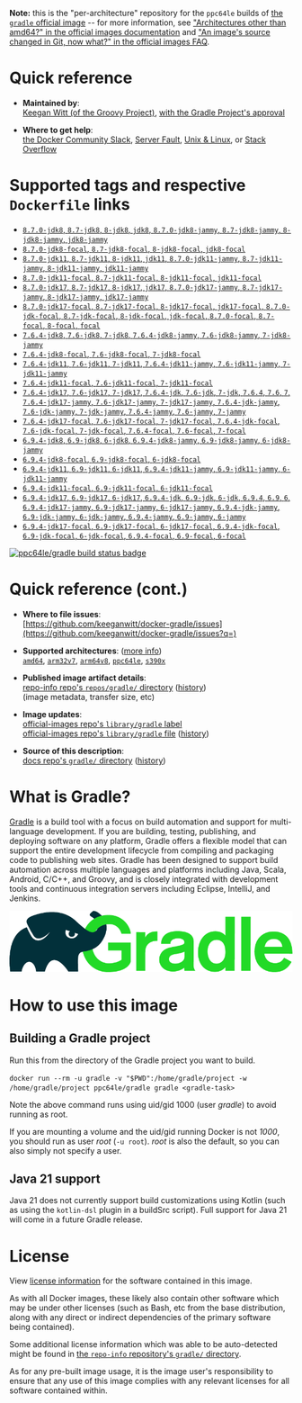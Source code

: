 <!--

********************************************************************************

WARNING:

    DO NOT EDIT "gradle/README.md"

    IT IS AUTO-GENERATED

    (from the other files in "gradle/" combined with a set of templates)

********************************************************************************

-->

**Note:** this is the "per-architecture" repository for the `ppc64le` builds of [the `gradle` official image](https://hub.docker.com/_/gradle) -- for more information, see ["Architectures other than amd64?" in the official images documentation](https://github.com/docker-library/official-images#architectures-other-than-amd64) and ["An image's source changed in Git, now what?" in the official images FAQ](https://github.com/docker-library/faq#an-images-source-changed-in-git-now-what).

# Quick reference

-	**Maintained by**:  
	[Keegan Witt (of the Groovy Project)](https://github.com/keeganwitt/docker-gradle), [with the Gradle Project's approval](https://discuss.gradle.org/t/official-docker-images/21159/8)

-	**Where to get help**:  
	[the Docker Community Slack](https://dockr.ly/comm-slack), [Server Fault](https://serverfault.com/help/on-topic), [Unix & Linux](https://unix.stackexchange.com/help/on-topic), or [Stack Overflow](https://stackoverflow.com/help/on-topic)

# Supported tags and respective `Dockerfile` links

-	[`8.7.0-jdk8`, `8.7-jdk8`, `8-jdk8`, `jdk8`, `8.7.0-jdk8-jammy`, `8.7-jdk8-jammy`, `8-jdk8-jammy`, `jdk8-jammy`](https://github.com/keeganwitt/docker-gradle/blob/9a1868d61f289a711881d5af0299308968b0fc65/jdk8/Dockerfile)
-	[`8.7.0-jdk8-focal`, `8.7-jdk8-focal`, `8-jdk8-focal`, `jdk8-focal`](https://github.com/keeganwitt/docker-gradle/blob/9a1868d61f289a711881d5af0299308968b0fc65/jdk8-focal/Dockerfile)
-	[`8.7.0-jdk11`, `8.7-jdk11`, `8-jdk11`, `jdk11`, `8.7.0-jdk11-jammy`, `8.7-jdk11-jammy`, `8-jdk11-jammy`, `jdk11-jammy`](https://github.com/keeganwitt/docker-gradle/blob/9a1868d61f289a711881d5af0299308968b0fc65/jdk11/Dockerfile)
-	[`8.7.0-jdk11-focal`, `8.7-jdk11-focal`, `8-jdk11-focal`, `jdk11-focal`](https://github.com/keeganwitt/docker-gradle/blob/9a1868d61f289a711881d5af0299308968b0fc65/jdk11-focal/Dockerfile)
-	[`8.7.0-jdk17`, `8.7-jdk17`, `8-jdk17`, `jdk17`, `8.7.0-jdk17-jammy`, `8.7-jdk17-jammy`, `8-jdk17-jammy`, `jdk17-jammy`](https://github.com/keeganwitt/docker-gradle/blob/9a1868d61f289a711881d5af0299308968b0fc65/jdk17/Dockerfile)
-	[`8.7.0-jdk17-focal`, `8.7-jdk17-focal`, `8-jdk17-focal`, `jdk17-focal`, `8.7.0-jdk-focal`, `8.7-jdk-focal`, `8-jdk-focal`, `jdk-focal`, `8.7.0-focal`, `8.7-focal`, `8-focal`, `focal`](https://github.com/keeganwitt/docker-gradle/blob/9a1868d61f289a711881d5af0299308968b0fc65/jdk17-focal/Dockerfile)
-	[`7.6.4-jdk8`, `7.6-jdk8`, `7-jdk8`, `7.6.4-jdk8-jammy`, `7.6-jdk8-jammy`, `7-jdk8-jammy`](https://github.com/keeganwitt/docker-gradle/blob/59c9fb1b24acf80a7da05dc2461c0f1b2b211527/jdk8/Dockerfile)
-	[`7.6.4-jdk8-focal`, `7.6-jdk8-focal`, `7-jdk8-focal`](https://github.com/keeganwitt/docker-gradle/blob/59c9fb1b24acf80a7da05dc2461c0f1b2b211527/jdk8-focal/Dockerfile)
-	[`7.6.4-jdk11`, `7.6-jdk11`, `7-jdk11`, `7.6.4-jdk11-jammy`, `7.6-jdk11-jammy`, `7-jdk11-jammy`](https://github.com/keeganwitt/docker-gradle/blob/59c9fb1b24acf80a7da05dc2461c0f1b2b211527/jdk11/Dockerfile)
-	[`7.6.4-jdk11-focal`, `7.6-jdk11-focal`, `7-jdk11-focal`](https://github.com/keeganwitt/docker-gradle/blob/59c9fb1b24acf80a7da05dc2461c0f1b2b211527/jdk11-focal/Dockerfile)
-	[`7.6.4-jdk17`, `7.6-jdk17`, `7-jdk17`, `7.6.4-jdk`, `7.6-jdk`, `7-jdk`, `7.6.4`, `7.6`, `7`, `7.6.4-jdk17-jammy`, `7.6-jdk17-jammy`, `7-jdk17-jammy`, `7.6.4-jdk-jammy`, `7.6-jdk-jammy`, `7-jdk-jammy`, `7.6.4-jammy`, `7.6-jammy`, `7-jammy`](https://github.com/keeganwitt/docker-gradle/blob/59c9fb1b24acf80a7da05dc2461c0f1b2b211527/jdk17/Dockerfile)
-	[`7.6.4-jdk17-focal`, `7.6-jdk17-focal`, `7-jdk17-focal`, `7.6.4-jdk-focal`, `7.6-jdk-focal`, `7-jdk-focal`, `7.6.4-focal`, `7.6-focal`, `7-focal`](https://github.com/keeganwitt/docker-gradle/blob/59c9fb1b24acf80a7da05dc2461c0f1b2b211527/jdk17-focal/Dockerfile)
-	[`6.9.4-jdk8`, `6.9-jdk8`, `6-jdk8`, `6.9.4-jdk8-jammy`, `6.9-jdk8-jammy`, `6-jdk8-jammy`](https://github.com/keeganwitt/docker-gradle/blob/5860d04d193e0a97c41d63a00f6eed1df67be293/jdk8/Dockerfile)
-	[`6.9.4-jdk8-focal`, `6.9-jdk8-focal`, `6-jdk8-focal`](https://github.com/keeganwitt/docker-gradle/blob/5860d04d193e0a97c41d63a00f6eed1df67be293/jdk8-focal/Dockerfile)
-	[`6.9.4-jdk11`, `6.9-jdk11`, `6-jdk11`, `6.9.4-jdk11-jammy`, `6.9-jdk11-jammy`, `6-jdk11-jammy`](https://github.com/keeganwitt/docker-gradle/blob/5860d04d193e0a97c41d63a00f6eed1df67be293/jdk11/Dockerfile)
-	[`6.9.4-jdk11-focal`, `6.9-jdk11-focal`, `6-jdk11-focal`](https://github.com/keeganwitt/docker-gradle/blob/5860d04d193e0a97c41d63a00f6eed1df67be293/jdk11-focal/Dockerfile)
-	[`6.9.4-jdk17`, `6.9-jdk17`, `6-jdk17`, `6.9.4-jdk`, `6.9-jdk`, `6-jdk`, `6.9.4`, `6.9`, `6`, `6.9.4-jdk17-jammy`, `6.9-jdk17-jammy`, `6-jdk17-jammy`, `6.9.4-jdk-jammy`, `6.9-jdk-jammy`, `6-jdk-jammy`, `6.9.4-jammy`, `6.9-jammy`, `6-jammy`](https://github.com/keeganwitt/docker-gradle/blob/5860d04d193e0a97c41d63a00f6eed1df67be293/jdk17/Dockerfile)
-	[`6.9.4-jdk17-focal`, `6.9-jdk17-focal`, `6-jdk17-focal`, `6.9.4-jdk-focal`, `6.9-jdk-focal`, `6-jdk-focal`, `6.9.4-focal`, `6.9-focal`, `6-focal`](https://github.com/keeganwitt/docker-gradle/blob/5860d04d193e0a97c41d63a00f6eed1df67be293/jdk17-focal/Dockerfile)

[![ppc64le/gradle build status badge](https://img.shields.io/jenkins/s/https/doi-janky.infosiftr.net/job/multiarch/job/ppc64le/job/gradle.svg?label=ppc64le/gradle%20%20build%20job)](https://doi-janky.infosiftr.net/job/multiarch/job/ppc64le/job/gradle/)

# Quick reference (cont.)

-	**Where to file issues**:  
	[https://github.com/keeganwitt/docker-gradle/issues](https://github.com/keeganwitt/docker-gradle/issues?q=)

-	**Supported architectures**: ([more info](https://github.com/docker-library/official-images#architectures-other-than-amd64))  
	[`amd64`](https://hub.docker.com/r/amd64/gradle/), [`arm32v7`](https://hub.docker.com/r/arm32v7/gradle/), [`arm64v8`](https://hub.docker.com/r/arm64v8/gradle/), [`ppc64le`](https://hub.docker.com/r/ppc64le/gradle/), [`s390x`](https://hub.docker.com/r/s390x/gradle/)

-	**Published image artifact details**:  
	[repo-info repo's `repos/gradle/` directory](https://github.com/docker-library/repo-info/blob/master/repos/gradle) ([history](https://github.com/docker-library/repo-info/commits/master/repos/gradle))  
	(image metadata, transfer size, etc)

-	**Image updates**:  
	[official-images repo's `library/gradle` label](https://github.com/docker-library/official-images/issues?q=label%3Alibrary%2Fgradle)  
	[official-images repo's `library/gradle` file](https://github.com/docker-library/official-images/blob/master/library/gradle) ([history](https://github.com/docker-library/official-images/commits/master/library/gradle))

-	**Source of this description**:  
	[docs repo's `gradle/` directory](https://github.com/docker-library/docs/tree/master/gradle) ([history](https://github.com/docker-library/docs/commits/master/gradle))

# What is Gradle?

[Gradle](https://gradle.org/) is a build tool with a focus on build automation and support for multi-language development. If you are building, testing, publishing, and deploying software on any platform, Gradle offers a flexible model that can support the entire development lifecycle from compiling and packaging code to publishing web sites. Gradle has been designed to support build automation across multiple languages and platforms including Java, Scala, Android, C/C++, and Groovy, and is closely integrated with development tools and continuous integration servers including Eclipse, IntelliJ, and Jenkins.

![logo](https://raw.githubusercontent.com/docker-library/docs/c3d3ca6beed000f9ba6eabc98f3399158f520256/gradle/logo.png)

# How to use this image

## Building a Gradle project

Run this from the directory of the Gradle project you want to build.

`docker run --rm -u gradle -v "$PWD":/home/gradle/project -w /home/gradle/project ppc64le/gradle gradle <gradle-task>`

Note the above command runs using uid/gid 1000 (user *gradle*) to avoid running as root.

If you are mounting a volume and the uid/gid running Docker is not *1000*, you should run as user *root* (`-u root`). *root* is also the default, so you can also simply not specify a user.

## Java 21 support

Java 21 does not currently support build customizations using Kotlin (such as using the `kotlin-dsl` plugin in a buildSrc script). Full support for Java 21 will come in a future Gradle release.

# License

View [license information](https://gradle.org/license/) for the software contained in this image.

As with all Docker images, these likely also contain other software which may be under other licenses (such as Bash, etc from the base distribution, along with any direct or indirect dependencies of the primary software being contained).

Some additional license information which was able to be auto-detected might be found in [the `repo-info` repository's `gradle/` directory](https://github.com/docker-library/repo-info/tree/master/repos/gradle).

As for any pre-built image usage, it is the image user's responsibility to ensure that any use of this image complies with any relevant licenses for all software contained within.
